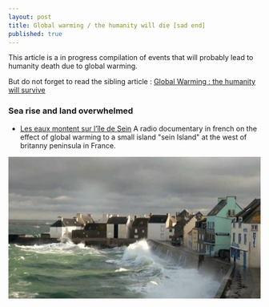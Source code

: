 ```yaml
---
layout: post
title: Global warming / the humanity will die [sad end]
published: true
---
```


This article is a in progress compilation of events that will probably lead to humanity death due to global warming. 

But do not forget to read the sibling article : [Global Warming : the humanity will survive](http://dev.sebastienlucas.com/global-warming-we-will-die)

### Sea rise and land overwhelmed

* [Les eaux montent sur l’île de Sein](https://www.franceculture.fr/emissions/lheure-du-documentaire/lheure-du-documentaire-lundi-24-juillet-2017) A radio documentary in french on the effect of global warming to a small island "sein Island" at the west of britanny peninsula in France.

<a href="https://www.franceculture.fr/emissions/lheure-du-documentaire/lheure-du-documentaire-lundi-24-juillet-2017" title="ile de sein and global warming"><img src="../images/global-warming-ile-de-sein.jpg"></a>


